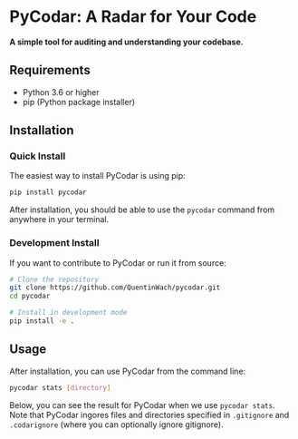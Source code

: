 # PyCodar: A Radar for Your Code
**A simple tool for auditing and understanding your codebase.**

## Requirements
- Python 3.6 or higher
- pip (Python package installer)

## Installation

### Quick Install
The easiest way to install PyCodar is using pip:
```bash
pip install pycodar
```

After installation, you should be able to use the `pycodar` command from anywhere in your terminal.

### Development Install
If you want to contribute to PyCodar or run it from source:
```bash
# Clone the repository
git clone https://github.com/QuentinWach/pycodar.git
cd pycodar

# Install in development mode
pip install -e .
```

## Usage
After installation, you can use PyCodar from the command line:
```bash
pycodar stats [directory]
```

Below, you can see the result for PyCodar when we use `pycodar stats`. Note that PyCodar ingores files and directories specified in `.gitignore` and `.codarignore` (where you can optionally ignore gitignore).

```
